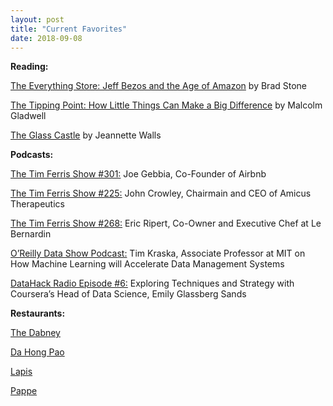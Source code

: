 ```yaml
---
layout: post
title: "Current Favorites"
date: 2018-09-08
---
```

<b>Reading:</b>

<a href="https://www.goodreads.com/book/show/17660462-the-everything-store">The Everything Store: Jeff Bezos and the Age of Amazon</a> by Brad Stone
         
<a href="https://www.goodreads.com/book/show/2612.The_Tipping_Point">The Tipping Point: How Little Things Can Make a Big Difference</a> by Malcolm Gladwell
  
<a href="https://www.goodreads.com/book/show/7445.The_Glass_Castle"> The Glass Castle</a> by Jeannette Walls

<b>Podcasts:</b>

<a href="https://tim.blog/2018/03/08/joe-gebbia-co-founder-of-airbnb/">The Tim Ferris Show #301:</a> Joe Gebbia, Co-Founder of Airbnb

<a href="https://tim.blog/2018/06/05/the-tim-ferriss-show-transcripts-john-crowley/"> The Tim Ferris Show #225:</a> John Crowley, Chairmain and CEO of Amicus Therapeutics

<a href="https://tim.blog/2017/09/29/eric-ripert/">The Tim Ferris Show #268:</a> Eric Ripert, Co-Owner and Executive Chef at Le Bernardin

<a href="https://www.oreilly.com/ideas/how-machine-learning-will-accelerate-data-management-systems"> O’Reilly Data Show Podcast:</a> Tim Kraska, Associate Professor at MIT on How Machine Learning will Accelerate Data Management Systems

<a href="https://www.analyticsvidhya.com/blog/2018/08/datahack-radio-episode-4-coursera-data-science-emily-glassberg-sands/"> DataHack Radio Episode #6:</a> Exploring Techniques and Strategy with Coursera’s Head of Data Science, Emily Glassberg Sands

<b>Restaurants:</b>

<a href="https://thedabney.com/">The Dabney</a>

<a href="https://www.yelp.com/biz/da-hong-pao-washington">Da Hong Pao</a>

<a href="http://www.lapisdc.com/">Lapis</a>

<a href="http://pappedc.com/">Pappe</a>


